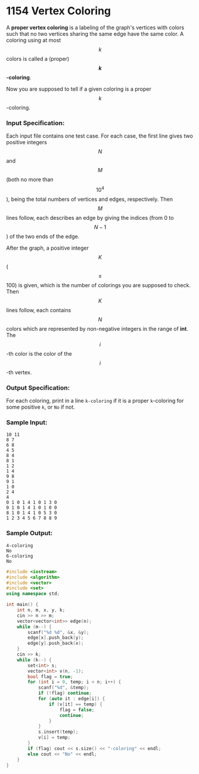 # 1154 Vertex Coloring
A **proper vertex coloring** is a labeling of the graph's vertices with colors such that no two vertices sharing the same edge have the same color.  A coloring using at most $$k$$ colors is called a (proper) **$$k$$-coloring**.

Now you are supposed to tell if a given coloring is a proper $$k$$-coloring.

### Input Specification:

Each input file contains one test case. For each case, the first line gives two positive integers $$N$$ and $$M$$ (both no more than $$10^4$$), being the total numbers of vertices and edges, respectively. Then $$M$$ lines follow, each describes an edge by giving the indices (from 0 to $$N-1$$) of the two ends of the edge.

After the graph, a positive integer $$K$$ ($$\le$$ 100) is given, which is the number of colorings you are supposed to check. Then $$K$$ lines follow, each contains $$N$$ colors which are represented by non-negative integers in the range of **int**.  The $$i$$-th color is the color of the $$i$$-th vertex.

### Output Specification:

For each coloring, print in a line `k-coloring` if it is a proper `k`-coloring for some positive `k`, or `No` if not.

### Sample Input:
```in
10 11
8 7
6 8
4 5
8 4
8 1
1 2
1 4
9 8
9 1
1 0
2 4
4
0 1 0 1 4 1 0 1 3 0
0 1 0 1 4 1 0 1 0 0
8 1 0 1 4 1 0 5 3 0
1 2 3 4 5 6 7 8 8 9
```

### Sample Output:
```out
4-coloring
No
6-coloring
No
```

```cpp
#include <iostream>
#include <algorithm>
#include <vector>
#include <set>
using namespace std;

int main() {
	int n, m, x, y, k;
	cin >> n >> m;
	vector<vector<int>> edge(n);
	while (m--) {
		scanf("%d %d", &x, &y);
		edge[x].push_back(y);
		edge[y].push_back(x);
	}
	cin >> k;
	while (k--) {
		set<int> s;
		vector<int> v(n, -1);
		bool flag = true;
		for (int i = 0, temp; i < n; i++) {
			scanf("%d", &temp);
			if (!flag) continue;
			for (auto it : edge[i]) {
				if (v[it] == temp) {
					flag = false;
					continue;
				}
			}
			s.insert(temp);
			v[i] = temp;
		}
		if (flag) cout << s.size() << "-coloring" << endl;
		else cout << "No" << endl;
	}
}
```